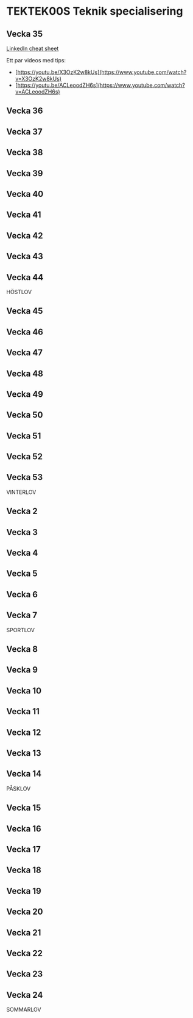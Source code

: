 # TEKTEK00S Teknik specialisering

## Vecka 35

[LinkedIn cheat sheet](https://www.socialtalent.com/blog/recruitment/the-ultimate-linkedin-cheat-sheet-infographic)

Ett par videos med tips: 
* [https://youtu.be/X3OzK2w8kUs](https://www.youtube.com/watch?v=X3OzK2w8kUs)
* [https://youtu.be/ACLeoodZH6s](https://www.youtube.com/watch?v=ACLeoodZH6s)

## Vecka 36

## Vecka 37

## Vecka 38

## Vecka 39

## Vecka 40

## Vecka 41

## Vecka 42

## Vecka 43

## Vecka 44

HÖSTLOV

## Vecka 45

## Vecka 46

## Vecka 47

## Vecka 48

## Vecka 49

## Vecka 50

## Vecka 51

## Vecka 52

## Vecka 53

VINTERLOV

## Vecka 2

## Vecka 3

## Vecka 4

## Vecka 5

## Vecka 6

## Vecka 7

SPORTLOV

## Vecka 8

## Vecka 9

## Vecka 10

## Vecka 11

## Vecka 12

## Vecka 13

## Vecka 14

PÅSKLOV

## Vecka 15

## Vecka 16

## Vecka 17

## Vecka 18

## Vecka 19

## Vecka 20

## Vecka 21

## Vecka 22

## Vecka 23

## Vecka 24

SOMMARLOV

